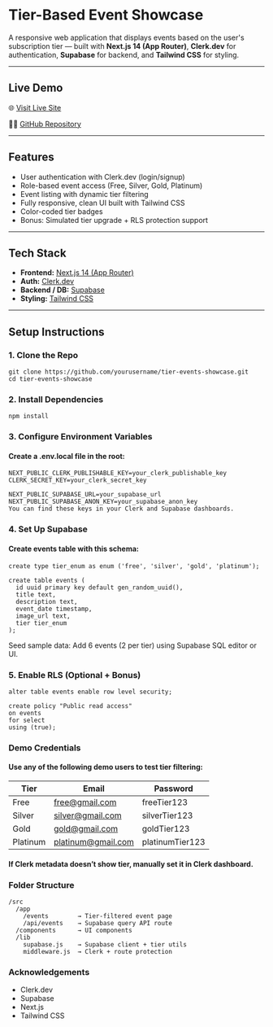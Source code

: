 #  Tier-Based Event Showcase

A responsive web application that displays events based on the user's subscription tier — built with **Next.js 14 (App Router)**, **Clerk.dev** for authentication, **Supabase** for backend, and **Tailwind CSS** for styling.

---

##  Live Demo

🌐 [Visit Live Site](https://psypher-task-nine.vercel.app/)

🧑‍💻 [GitHub Repository](https://github.com/AnshSonone/psypher_task)

---

##  Features

-  User authentication with Clerk.dev (login/signup)
-  Role-based event access (Free, Silver, Gold, Platinum)
-  Event listing with dynamic tier filtering
-  Fully responsive, clean UI built with Tailwind CSS
-  Color-coded tier badges
-  Bonus: Simulated tier upgrade + RLS protection support

---

##  Tech Stack

- **Frontend:** [Next.js 14 (App Router)](https://nextjs.org/)
- **Auth:** [Clerk.dev](https://clerk.dev/)
- **Backend / DB:** [Supabase](https://supabase.io/)
- **Styling:** [Tailwind CSS](https://tailwindcss.com/)

---

##  Setup Instructions

### 1. Clone the Repo

```
git clone https://github.com/yourusername/tier-events-showcase.git
cd tier-events-showcase
```

### 2. Install Dependencies
```
npm install
```

### 3. Configure Environment Variables
#### Create a .env.local file in the root:

```
NEXT_PUBLIC_CLERK_PUBLISHABLE_KEY=your_clerk_publishable_key
CLERK_SECRET_KEY=your_clerk_secret_key

NEXT_PUBLIC_SUPABASE_URL=your_supabase_url
NEXT_PUBLIC_SUPABASE_ANON_KEY=your_supabase_anon_key
You can find these keys in your Clerk and Supabase dashboards.
```

### 4. Set Up Supabase
#### Create events table with this schema:
```
create type tier_enum as enum ('free', 'silver', 'gold', 'platinum');

create table events (
  id uuid primary key default gen_random_uuid(),
  title text,
  description text,
  event_date timestamp,
  image_url text,
  tier tier_enum
);
```
Seed sample data:
Add 6 events (2 per tier) using Supabase SQL editor or UI.

### 5. Enable RLS (Optional + Bonus)
```
alter table events enable row level security;

create policy "Public read access"
on events
for select
using (true);
```
###  Demo Credentials
#### Use any of the following demo users to test tier filtering:

|Tier|Email|Password|
|---|---|---|
|Free|free@gmail.com|freeTier123|
|Silver|silver@gmail.com|silverTier123|
|Gold|gold@gmail.com|goldTier123|
|Platinum|platinum@gmail.com|platinumTier123|

#### If Clerk metadata doesn’t show tier, manually set it in Clerk dashboard.

###  Folder Structure
```
/src
  /app
    /events        → Tier-filtered event page
    /api/events    → Supabase query API route
  /components      → UI components
  /lib
    supabase.js    → Supabase client + tier utils
    middleware.js  → Clerk + route protection
```
###  Acknowledgements
* Clerk.dev
* Supabase
* Next.js
* Tailwind CSS
